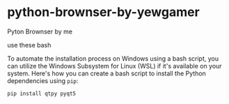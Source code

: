 # python-brownser-by-yewgamer
Pyton Brownser by me

use these bash

To automate the installation process on Windows using a bash script, you can utilize the Windows Subsystem for Linux (WSL) if it's available on your system. Here's how you can create a bash script to install the Python dependencies using `pip`:

```
pip install qtpy pyqt5
```
